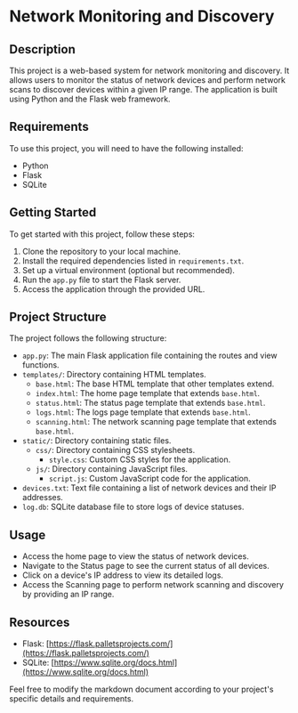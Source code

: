 # Network Monitoring and Discovery

## Description
This project is a web-based system for network monitoring and discovery. It allows users to monitor the status of network devices and perform network scans to discover devices within a given IP range. The application is built using Python and the Flask web framework.

## Requirements
To use this project, you will need to have the following installed:

- Python
- Flask
- SQLite

## Getting Started
To get started with this project, follow these steps:

1. Clone the repository to your local machine.
2. Install the required dependencies listed in `requirements.txt`.
3. Set up a virtual environment (optional but recommended).
4. Run the `app.py` file to start the Flask server.
5. Access the application through the provided URL.

## Project Structure
The project follows the following structure:

- `app.py`: The main Flask application file containing the routes and view functions.
- `templates/`: Directory containing HTML templates.
  - `base.html`: The base HTML template that other templates extend.
  - `index.html`: The home page template that extends `base.html`.
  - `status.html`: The status page template that extends `base.html`.
  - `logs.html`: The logs page template that extends `base.html`.
  - `scanning.html`: The network scanning page template that extends `base.html`.
- `static/`: Directory containing static files.
  - `css/`: Directory containing CSS stylesheets.
    - `style.css`: Custom CSS styles for the application.
  - `js/`: Directory containing JavaScript files.
    - `script.js`: Custom JavaScript code for the application.
- `devices.txt`: Text file containing a list of network devices and their IP addresses.
- `log.db`: SQLite database file to store logs of device statuses.

## Usage
- Access the home page to view the status of network devices.
- Navigate to the Status page to see the current status of all devices.
- Click on a device's IP address to view its detailed logs.
- Access the Scanning page to perform network scanning and discovery by providing an IP range.

## Resources
- Flask: [https://flask.palletsprojects.com/](https://flask.palletsprojects.com/)
- SQLite: [https://www.sqlite.org/docs.html](https://www.sqlite.org/docs.html)

Feel free to modify the markdown document according to your project's specific details and requirements.
